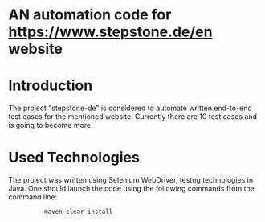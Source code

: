 # AN automation code for https://www.stepstone.de/en website

# Introduction 
The project "stepstone-de" is considered to automate written end-to-end test cases for the mentioned website. Currently there are 10 test cases and is going to become more. 

# Used Technologies 

The project was written using Selenium WebDriver, testng technologies in Java. 
One should launch the code using the following commands from the command line:
    
              maven clear install 
              
              

